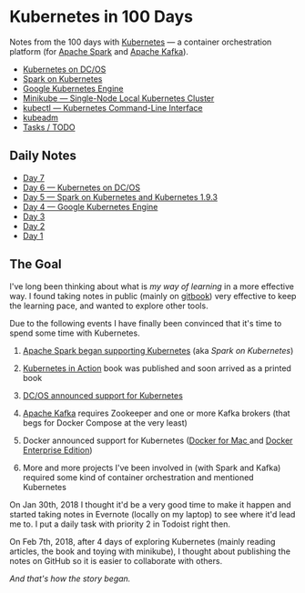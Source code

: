 # Kubernetes in 100 Days

Notes from the 100 days with [Kubernetes](https://kubernetes.io/) &mdash; a container orchestration platform (for [Apache Spark](https://spark.apache.org/) and [Apache Kafka](https://kafka.apache.org/)).

* [Kubernetes on DC/OS](./dcos.md)
* [Spark on Kubernetes](./spark.md)
* [Google Kubernetes Engine](./gke.md)
* [Minikube &mdash; Single-Node Local Kubernetes Cluster](./minikube.md)
* [kubectl &mdash; Kubernetes Command-Line Interface](./kubectl.md)
* [kubeadm](./kubeadm.md)
* [Tasks / TODO](./todo.md)

## Daily Notes

* [Day 7](./007.md)
* [Day 6 &mdash; Kubernetes on DC/OS](./006.md)
* [Day 5 &mdash; Spark on Kubernetes and Kubernetes 1.9.3](./005.md)
* [Day 4 &mdash; Google Kubernetes Engine](./004.md)
* [Day 3](./003.md)
* [Day 2](./002.md)
* [Day 1](./001.md)

## The Goal

I've long been thinking about what is _my way of learning_ in a more effective way. I found taking notes in public (mainly on [gitbook](https://www.gitbook.com/@jaceklaskowski)) very effective to keep the learning pace, and wanted to explore other tools.

Due to the following events I have finally been convinced that it's time to spend some time with Kubernetes.

1. [Apache Spark began supporting Kubernetes](https://issues.apache.org/jira/browse/SPARK-18278) (aka _Spark on Kubernetes_)

1. [Kubernetes in Action](https://www.manning.com/books/kubernetes-in-action) book was published and soon arrived as a printed book

1. [DC/OS announced support for Kubernetes](https://mesosphere.com/blog/kubernetes-dcos/)

1. [Apache Kafka](https://kafka.apache.org/) requires Zookeeper and one or more Kafka brokers (that begs for Docker Compose at the very least)

1. Docker announced support for Kubernetes ([Docker for Mac ](https://blog.docker.com/2018/01/docker-mac-kubernetes/) and [Docker Enterprise Edition](https://blog.docker.com/2018/01/docker-ee-kubernetes/))

1. More and more projects I've been involved in (with Spark and Kafka) required some kind of container orchestration and mentioned Kubernetes

On Jan 30th, 2018 I thought it'd be a very good time to make it happen and started taking notes in Evernote (locally on my laptop) to see where it'd lead me to. I put a daily task with priority 2 in Todoist right then.

On Feb 7th, 2018, after 4 days of exploring Kubernetes (mainly reading articles, the book and toying with minikube), I thought about publishing the notes on GitHub so it is easier to collaborate with others.

_And that's how the story began._
